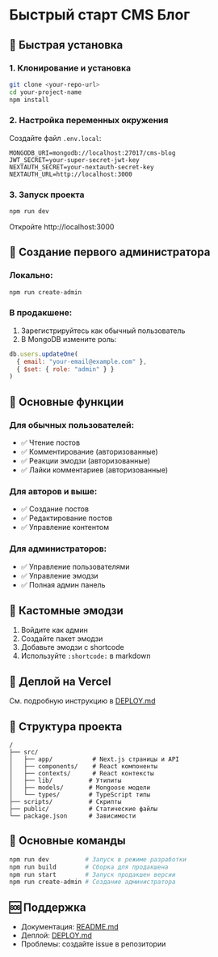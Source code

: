 # Быстрый старт CMS Блог

## 🚀 Быстрая установка

### 1. Клонирование и установка
```bash
git clone <your-repo-url>
cd your-project-name
npm install
```

### 2. Настройка переменных окружения
Создайте файл `.env.local`:
```env
MONGODB_URI=mongodb://localhost:27017/cms-blog
JWT_SECRET=your-super-secret-jwt-key
NEXTAUTH_SECRET=your-nextauth-secret-key
NEXTAUTH_URL=http://localhost:3000
```

### 3. Запуск проекта
```bash
npm run dev
```

Откройте http://localhost:3000

## 👤 Создание первого администратора

### Локально:
```bash
npm run create-admin
```

### В продакшене:
1. Зарегистрируйтесь как обычный пользователь
2. В MongoDB измените роль:
```javascript
db.users.updateOne(
  { email: "your-email@example.com" },
  { $set: { role: "admin" } }
)
```

## 📝 Основные функции

### Для обычных пользователей:
- ✅ Чтение постов
- ✅ Комментирование (авторизованные)
- ✅ Реакции эмодзи (авторизованные)
- ✅ Лайки комментариев (авторизованные)

### Для авторов и выше:
- ✅ Создание постов
- ✅ Редактирование постов
- ✅ Управление контентом

### Для администраторов:
- ✅ Управление пользователями
- ✅ Управление эмодзи
- ✅ Полная админ панель

## 🎨 Кастомные эмодзи

1. Войдите как админ
2. Создайте пакет эмодзи
3. Добавьте эмодзи с shortcode
4. Используйте `:shortcode:` в markdown

## 🚀 Деплой на Vercel

См. подробную инструкцию в [DEPLOY.md](./DEPLOY.md)

## 📁 Структура проекта

```
/
├── src/
│   ├── app/           # Next.js страницы и API
│   ├── components/    # React компоненты
│   ├── contexts/      # React контексты
│   ├── lib/          # Утилиты
│   ├── models/       # Mongoose модели
│   └── types/        # TypeScript типы
├── scripts/          # Скрипты
├── public/           # Статические файлы
└── package.json      # Зависимости
```

## 🔧 Основные команды

```bash
npm run dev          # Запуск в режиме разработки
npm run build        # Сборка для продакшена
npm run start        # Запуск продакшен версии
npm run create-admin # Создание администратора
```

## 🆘 Поддержка

- Документация: [README.md](./README.md)
- Деплой: [DEPLOY.md](./DEPLOY.md)
- Проблемы: создайте issue в репозитории